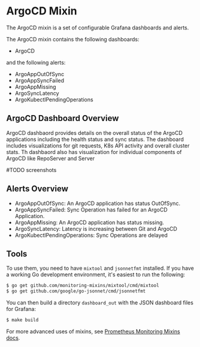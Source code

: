 # ArgoCD Mixin

The ArgoCD mixin is a set of configurable Grafana dashboards and alerts.

The ArgoCD mixin contains the following dashboards:

- ArgoCD

and the following alerts:

- ArgoAppOutOfSync
- ArgoAppSyncFailed
- ArgoAppMissing
- ArgoSyncLatency
- ArgoKubectlPendingOperations

## ArgoCD Dashboard Overview
ArgoCD dashbaord provides details on the overall status of the ArgoCD applications including the health status and sync status. The dashboard includes visualizations for git requests, K8s API activity and overall cluster stats. Th dashbaord also has visualization for individual components of ArgoCD like RepoServer and Server

#TODO screenshots

## Alerts Overview
- ArgoAppOutOfSync: An ArgoCD application has status OutOfSync.
- ArgoAppSyncFailed: Sync Operation has failed for an ArgoCD Application.
- ArgoAppMissing: An ArgoCD application has status missing.
- ArgoSyncLatency: Latency is increasing between Git and ArgoCD
- ArgoKubectlPendingOperations: Sync Operations are delayed

## Tools
To use them, you need to have `mixtool` and `jsonnetfmt` installed. If you have a working Go development environment, it's easiest to run the following:

```bash
$ go get github.com/monitoring-mixins/mixtool/cmd/mixtool
$ go get github.com/google/go-jsonnet/cmd/jsonnetfmt
```

You can then build a directory `dashboard_out` with the JSON dashboard files for Grafana:

```bash
$ make build
```

For more advanced uses of mixins, see [Prometheus Monitoring Mixins docs](https://github.com/monitoring-mixins/docs).
